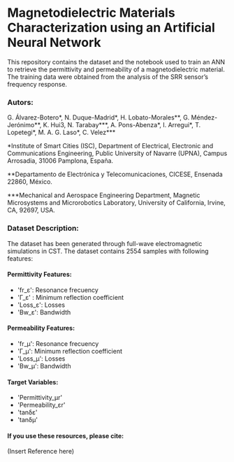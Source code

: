 # Magnetodielectric Materials Characterization using an Artificial Neural Network
This repository contains the dataset and the notebook used to train an ANN to retrieve the permittivity and permeability of a magnetodielectric material. The training data were obtained from the analysis of the SRR sensor’s frequency response.

### Autors: 

G. Álvarez-Botero*, N. Duque-Madrid*, H. Lobato-Morales**, G. Méndez-Jerónimo**, K. Hui3, N. Tarabay***, A. Pons-Abenza*, I. Arregui*, T. Lopetegi*, M. A. G. Laso*, C. Velez***

*Institute of Smart Cities (ISC), Department of Electrical, Electronic and Communications Engineering, Public University of Navarre (UPNA), Campus Arrosadia, 31006 Pamplona, España.

**Departamento de Electrónica y Telecomunicaciones, CICESE, Ensenada 22860, México.

***Mechanical and Aerospace Engineering Department, Magnetic Microsystems and Microrobotics Laboratory, University of California, Irvine, CA, 92697, USA.

### Dataset Description: 
The dataset has been generated through full-wave electromagnetic simulations in CST. The dataset contains 2554 samples with following features:

#### Permittivity Features:

* 'fr_ε': Resonance frecuency
* 'Γ_ε' : Minimum reflection coefficient
* 'Loss_ε': Losses
* 'Bw_ε': Bandwidth

#### Permeability Features:

* 'fr_μ': Resonance frecuency
* 'Γ_μ': Minimum reflection coefficient
* 'Loss_μ': Losses
* 'Bw_μ': Bandwidth
#### Target Variables:
* 'Permittivity_μr'
* 'Permeability_εr'
* 'tanδε'
* 'tanδμ'

#### If you use these resources, please cite:

(Insert Reference here)
